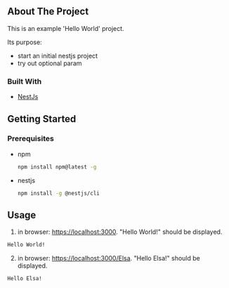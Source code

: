 <!-- ABOUT THE PROJECT -->
## About The Project

This is an example 'Hello World' project.

Its purpose:
* start an initial nestjs project
* try out optional param


### Built With

* [NestJs](https://nestjs.com/)


<!-- GETTING STARTED -->
## Getting Started

### Prerequisites

* npm
  ```sh
  npm install npm@latest -g
  ```

* nestjs
  ```sh
  npm install -g @nestjs/cli
  ```

<!-- USAGE EXAMPLES -->
## Usage

1. in browser: [https://localhost:3000](https://localhost:3000). "Hello World!" should be displayed.
  ```sh
  Hello World!
  ```

2. in browser: [https://localhost:3000/Elsa](https://localhost:3000/Elsa). "Hello Elsa!" should be displayed.
  ```sh
  Hello Elsa!
  ```